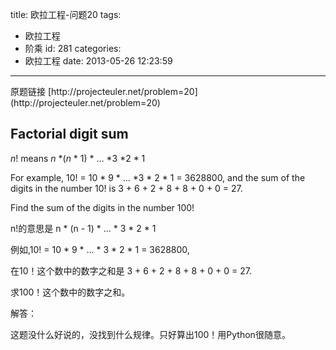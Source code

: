 title: 欧拉工程-问题20
tags:
  - 欧拉工程
  - 阶乘
id: 281
categories:
  - 欧拉工程
date: 2013-05-26 12:23:59
---

<div>原题链接 [http://projecteuler.net/problem=20](http://projecteuler.net/problem=20)</div>
<div>

## Factorial digit sum

</div>
<div>

_n_! means _n_ *(_n_ * 1) * ... *3 *2 * 1

For example, 10! = 10 * 9 * ... *3 * 2 * 1 = 3628800,
and the sum of the digits in the number 10! is 3 + 6 + 2 + 8 + 8 + 0 + 0 = 27.

Find the sum of the digits in the number 100!

n!的意思是 n * (n - 1) * ... * 3 * 2 * 1

例如,10! = 10 * 9 * ... * 3 * 2 * 1 = 3628800,

在10！这个数中的数字之和是 3 + 6 + 2 + 8 + 8 + 0 + 0 = 27.

求100！这个数中的数字之和。

解答：

这题没什么好说的，没找到什么规律。只好算出100！用Python很随意。

</div>